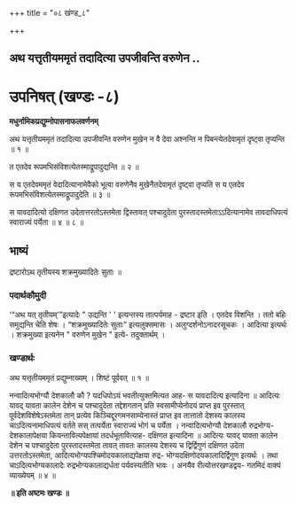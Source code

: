 +++
title = "०८ खंण्ड_८"

+++


## अथ यत्तृतीयममृतं तदादित्या उपजीवन्ति वरुणेन ..

# **उपनिषत् (खण्डः -८)**

**मधुर्नामिकप्रद्युम्नोपासनाफलवर्णनम्**

अथ यत्तृतीयममृतं तदादित्या उपजीवन्ति वरुणेन मुखेन न वै देवा अश्नन्ति न पिबन्त्येतदेवामृतं दृष्ट्वा तृप्यन्ति ॥ १ ॥

त एतदेव रूपमभिसंविशत्येतस्माद्रूपादुद्यन्ति ॥ २ ॥

स य एतदेवममृतं वेदादित्यानामेवैको भूत्वा वरुणेनैव मुखेनैतदेवामृतं दृष्ट्वा तृप्यति स य एतदेव रूपमभिसंविशत्येतस्माद्रूपादुदेति ॥ ३ ॥

स यावदादित्यो दक्षिणत उदेतात्तरतोऽस्तमेता द्विस्तावत् पश्चादुदेता पुरस्तादस्तमेताऽऽदित्यानामेव तावदाधिपत्यं स्वाराज्यं पर्येता ॥ ४ ॥ ८ ॥

## **भाष्यं**

द्रष्टारोऽथ तृतीयस्य शक्रमुख्यादितेः सुताः ॥

### पदार्थकौमुदी

‘“अथ यत् तृतीयम्’”इत्यादेः " उद्यन्ति ' ' इत्यन्तस्य तात्पर्यमाह - द्रष्टार इति । एतदेव विशन्ति । ततो बहिः समुद्यन्ति चेति शेषः । “शक्रमुख्यादितेः सुताः” इत्यलुक्समासः । अलुग्दर्शनोऽनादरसूचकः । आदित्या इत्यर्थः । शक्रमुख्या इत्यनेन " वरुणेन मुखेन " इत्ये- तदुक्तार्थम् ।

### **खण्डार्थः**

अथ यत्तृतीयममृतं प्रद्युम्नाख्यम् । शिष्टं पूर्ववत् ॥ १ ॥

नन्वादित्यभोग्यौ देशकालौ कौ ? यदधिपोऽयं भवतीत्युक्तमित्यत आह- स यावदादित्य इत्यादिना ॥ आदित्यः यावद् यावता कालेन देशेन च पश्चादुदेता तद्देशगतान् प्रति स्वसामीप्येनोदयं प्राप्त इव पुरस्तात् पूर्वदेशविशेषेऽस्तमेता तान् प्रत्येव किञ्चिद्दूरगमनसाम्येनास्तं प्राप्त इव तात्तातो देशस्य कालस्य चाऽदित्यनामाधिपत्यं वर्तते सस् तत्पर्येता स्वाराज्यं भोगं च पर्येता । नन्वादित्यभोग्यौ देशकालौ रुद्रभोग्य- देशकालापेक्षया कियन्तावित्यपेक्षायां तदर्धभूतावित्याह- दक्षिणत इत्यादिना ॥ आदित्यः यावद् यावता कालेन देशेन च पश्चादुदेता पुरस्तादस्तमेता तावत् तावतः कालस्य देशस्य च द्विर्द्विगुणं दक्षिणत उदेता उत्तरतोऽस्तमेता, आदित्यभोग्यपश्चिमोदयकालाद्यपेक्षया रुद्र- भोग्यदक्षिणोदयकालादिर्द्विगुण इत्यर्थः । तथा चाऽदित्यभोग्यकालादेः रुद्रभोग्यकालाद्यर्धता पर्यवस्यतीति भावः । अनयैव रीत्योत्तरखण्डद्वय- गतमिदं वाक्यं व्याख्येयम् ॥ ४ ॥

**॥ इति अष्टमः खण्डः ॥**

